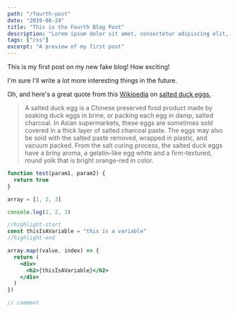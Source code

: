 ```yaml
---
path: "/fourth-post"
date: "2019-08-24"
title: "This is the Fourth Blog Post"
description: "Lorem ipsum dolor sit amet, consectetur adipiscing elit, sed do eiusmod tempor incididunt ut labore et dolore magna aliqua."
tags: ["css"]
excerpt: "A preview of my first post"
---
```


This is my first post on my new fake blog! How exciting!

I'm sure I'll write a lot more interesting things in the future.

Oh, and here's a great quote from this [Wikipedia](http://en.wikipedia.org/) on
[salted duck eggs.](http://en.wikipedia.org/wiki/Salted_duck_egg)

> A salted duck egg is a Chinese preserved food product made by soaking duck
> eggs in brine, or packing each egg in damp, salted charcoal. In Asian
> supermarkets, these eggs are sometimes sold covered in a thick layer of salted
> charcoal paste. The eggs may also be sold with the salted paste removed,
> wrapped in plastic, and vacuum packed. From the salt curing process, the
> salted duck eggs have a briny aroma, a gelatin-like egg white and a
> firm-textured, round yolk that is bright orange-red in color.

```jsx
function test(param1, param2) {
  return true
}

array = [1, 2, 3]

console.log(1, 2, 3)

//highlight-start
const thisIsAVariable = "this is a variable"
//highlight-end

array.map((value, index) => {
  return (
    <div>
      <h2>{thisIsAVariable}</h2>
    </div>
  )
})

// comment
```
